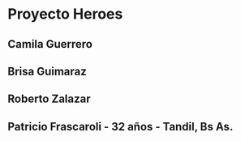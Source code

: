 # Proyecto Heroes 

## Camila Guerrero
## Brisa Guimaraz
## Roberto Zalazar
## Patricio Frascaroli - 32 años - Tandil, Bs As.